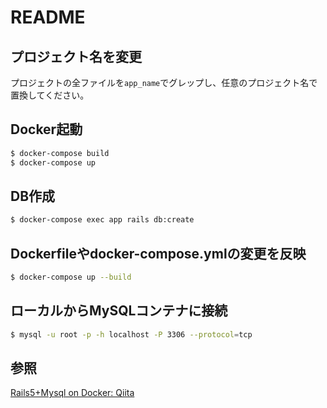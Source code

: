 # README

## プロジェクト名を変更

プロジェクトの全ファイルを`app_name`でグレップし、任意のプロジェクト名で置換してください。

## Docker起動

```bash
$ docker-compose build
$ docker-compose up
```

## DB作成

```bash
$ docker-compose exec app rails db:create
```

## Dockerfileやdocker-compose.ymlの変更を反映

```bash
$ docker-compose up --build
```

## ローカルからMySQLコンテナに接続

```bash
$ mysql -u root -p -h localhost -P 3306 --protocol=tcp
```

## 参照

[Rails5+Mysql on Docker: Qiita](https://qiita.com/azul915/items/5b7063cbc80192343fc0)
